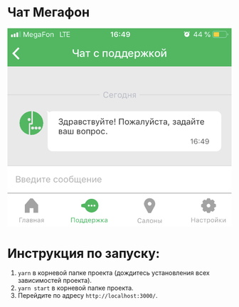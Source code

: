 # Чат Мегафон
![Чат Мегафон](public/readme.png)

# Инструкция по запуску:
1. ```yarn``` в корневой папке проекта (дождитесь установления всех зависимостей проекта).
2. ```yarn start``` в корневой папке проекта.
3. Перейдите по адресу ```http://localhost:3000/```.
